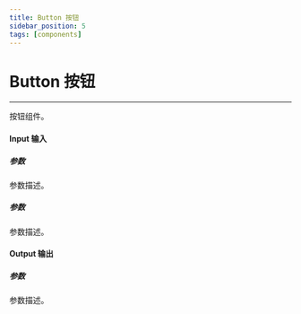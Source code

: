```yaml
---
title: Button 按钮
sidebar_position: 5
tags: [components]
---
```


# Button 按钮

---

按钮组件。

#### Input 输入

##### 参数

参数描述。

##### 参数

参数描述。

#### Output 输出

##### 参数

参数描述。

